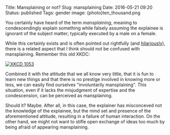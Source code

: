Title: Mansplaining or not?
Slug: mansplaining
Date: 2016-05-21 09:20
Status: published
Tags: gender
image: {photo}ten_thousand.png

You certainly have heard of the term *mansplaining*, meaning to condescendingly
explain something while falsely assuming the explainee is ignorant of the
subject matter; typically executed by a male on a female.

While this certainly exists and is often pointed out rightfully (and
[hilariously](https://twitter.com/Gaohmee/status/733589151166156801)), there is
a related aspect that I think should not be confused with mansplaining.
Remember this old XKDC:

[![XKCD 1053]({photo}ten_thousand.png)](https://xkcd.com/1053/)

Combined it with the attitude that we all know very little, that it is fun to learn
new things and that there is no prestige involved in knowing more or less, we can
easily find ourselves "involuntarily mansplaining". This situation, even if it
lacks the misjudgment of expertise and the condescension, can be perceived as
mansplaining.

Should it? Maybe. After all, in this case, the explainer has misconceved not
the knowledge of the explainee, but the mind set and presence of the
aforementioned attitude, resulting in a failure of human interaction. On the
other hand, we might not want to stifle open exchange of ideas too much by
being afraid of appearing mansplaining.

